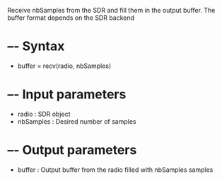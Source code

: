 Receive nbSamples from the SDR and fill them in the output buffer. The buffer format depends on the SDR backend

# –- Syntax

  * buffer = recv(radio, nbSamples)

# –- Input parameters

  * radio : SDR object
  * nbSamples : Desired number of samples

# –- Output parameters

  * buffer : Output buffer from the radio filled with nbSamples samples
